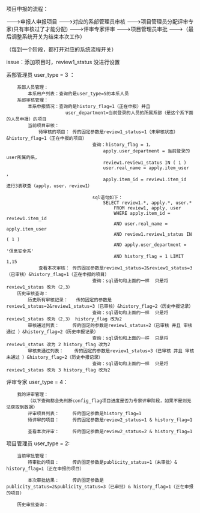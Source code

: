 项目申报的流程：
  
--->申报人申报项目
--->对应的系部管理员审核
--->项目管理员分配评审专家(只有审核过了才能分配)
--->评审专家评审
--->项目管理员审批
--->（最后调整系统开关为结束本次工作）

（每到一个阶段，都打开对应的系统流程开关）	

issue：添加项目时，review1_status 没进行设置
						
系部管理员  user_type = 3 ：

		系部人员管理：
			本系用户列表：查询的是user_type=5的本系人员
		系部审核管理：
			本系申报情况：查询的是history_flag=1（正在申报）并且 
						  user_department=当前登录的人员的所属系部（是这个系下面的人员申报）的项目
			当前项目审核：
				待审核的项目：	传的固定参数是review1_status=1（未审核状态）&history_flag=1（正在申报的项目）
									查询：history_flag = 1，
										apply.user_department = 当前登录的user所属的系，
										review1.review1_status IN ( 1 )  
										user.real_name = apply.item_user ，
										apply.item_id = review1.item_id     进行3表联查（apply，user，review1）
									
									sql语句如下：
										SELECT review1.*, apply.*, user.* 
											FROM review1, apply, user 
											WHERE apply.item_id = review1.item_id 
											AND user.real_name = apply.item_user 
											AND review1.review1_status IN ( 1 ) 
											AND apply.user_department = '信息安全系'
											AND history_flag = 1 LIMIT 1,15
				查看本次审核：	传的固定参数是review1_status=2&review1_status=3（已审核）&history_flag=1（正在申报的项目）
									查询：sql语句和上面的一样  只是将review1_status 改为（2,3）
		历史审核查询：
			历史所有审核记录：	传的固定的参数是review1_status=2&review1_status=3（已审核）&history_flag=2（历史申报记录）
									查询：sql语句和上面的一样  只是将review1_status 改为（2,3） history_flag 改为2
			审核通过列表：		传的固定的参数是review1_status=2（已审核 并且 审核通过 ）&history_flag=2（历史申报记录）
									查询：sql语句和上面的一样  只是将review1_status 改为 2 history_flag 改为2
			审核未通过列表：	传的固定的参数是review1_status=3（已审核 并且 审核未通过 ）&history_flag=2（历史申报记录）
									查询：sql语句和上面的一样  只是将review1_status 改为 3 history_flag 改为2
评审专家  user_type = 4：

		我的评审管理：
			（以下查询都会先判断config_flag项目进度是否为专家评审阶段，如果不是则无法获取到数据）
			评审项目列表：  	传的固定参数是history_flag=1
			待评审的项目：		传的固定参数是review2_status=1 & history_flag=1
			
			查看本次评审：		传的固定参数是review2_status=2 & history_flag=1
项目管理员	user_type = 2:

		当前审批管理：				
			待审批的项目：		传的固定参数是publicity_status=1（未审批）& history_flag=1（正在申报的项目）
									
			本次审批结果：		传的固定参数是publicity_status=2&publicity_status=3（已审批）& history_flag=1（正在申报的项目）
			
		历史审批查询：			
			
			
			
			
			
			
			
			
			
			
			
			
			
			
			
			
			
			
			
			
			
			
			
			